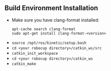 ## Build Environment Installation

- Make sure you have clang-format installed: 
  ```
  apt-cache search clang-format
  sudo apt-get install clang-format-<version>
  ```
- `source /opt/ros/kinetic/setup.bash`
- `cd <your robocup directory>/catkin_ws/src`
- `catkin_init_workspace`
- `cd <your robocup directory>/catkin_ws`
- `catkin_make`
